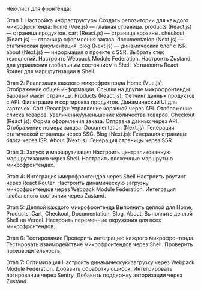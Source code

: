 Чек-лист для фронтенда:

Этап 1: Настройка инфраструктуры
Создать репозитории для каждого микрофронтенда:
home (Vue.js) — главная страница.
products (React.js) — страница продуктов.
cart (React.js) — страница корзины.
checkout (React.js) — страница оформления заказа.
documentation (Next.js) — статическая документация.
blog (Next.js) — динамический блог с ISR.
about (Next.js) — информация о проекте с SSR.
Выбрать стек технологий.
Настроить Webpack Module Federation.
Настроить Zustand для управления глобальным состоянием в Shell.
Установить React Router для маршрутизации в Shell.

Этап 2: Реализация каждого микрофронтенда
Home (Vue.js):
Отображение общей информации.
Ссылки на другие микрофронтенды.
Базовый макет страницы.
Products (React.js):
Фетчинг данных продуктов с API.
Фильтрация и сортировка продуктов.
Динамический UI для карточек.
Cart (React.js):
Управление корзиной через API.
Отображение списка товаров.
Увеличение/уменьшение количества товаров.
Checkout (React.js):
Форма оформления заказа.
Отправка данных через API.
Отображение номера заказа.
Documentation (Next.js):
Генерация статической страницы через SSG.
Blog (Next.js):
Генерация страницы блога через ISR.
About (Next.js):
Генерация страницы через SSR.

Этап 3: Запуск и маршрутизация
Настроить централизованную маршрутизацию через Shell.
Настроить вложенные маршруты в микрофронтендах.

Этап 4: Интеграция микрофронтендов через Shell
Настроить роутинг через React Router.
Настроить динамическую загрузку микрофронтендов через Webpack Module Federation.
Интеграция глобального состояния через Zustand.

Этап 5: Деплой каждого микрофронтенда
Выполнить деплой для Home, Products, Cart, Checkout, Documentation, Blog, About.
Выполнить деплой Shell на Vercel.
Настроить переменные окружения для всех микрофронтендов.

Этап 6: Тестирование
Проверить интеграцию каждого микрофронтенда.
Тестировать взаимодействие микрофронтендов через Shell.
Проверить производительность.

Этап 7: Оптимизация
Настроить динамическую загрузку через Webpack Module Federation.
Добавить обработку ошибок.
Интегрировать логирование через Sentry.
Добавить поддержку авторизации через Zustand.
